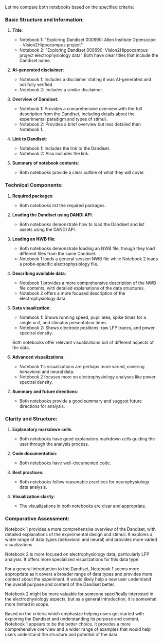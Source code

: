 Let me compare both notebooks based on the specified criteria:

### Basic Structure and Information:

1. **Title**:
   - Notebook 1: "Exploring Dandiset 000690: Allen Institute Openscope - Vision2Hippocampus project"
   - Notebook 2: "Exploring Dandiset 000690: Vision2Hippocampus project electrophysiology data"
   Both have clear titles that include the Dandiset name.

2. **AI-generated disclaimer**:
   - Notebook 1: Includes a disclaimer stating it was AI-generated and not fully verified.
   - Notebook 2: Includes a similar disclaimer.

3. **Overview of Dandiset**:
   - Notebook 1: Provides a comprehensive overview with the full description from the Dandiset, including details about the experimental paradigm and types of stimuli.
   - Notebook 2: Provides a brief overview but less detailed than Notebook 1.

4. **Link to Dandiset**:
   - Notebook 1: Includes the link to the Dandiset.
   - Notebook 2: Also includes the link.

5. **Summary of notebook contents**:
   - Both notebooks provide a clear outline of what they will cover.

### Technical Components:

1. **Required packages**:
   - Both notebooks list the required packages.

2. **Loading the Dandiset using DANDI API**:
   - Both notebooks demonstrate how to load the Dandiset and list assets using the DANDI API.

3. **Loading an NWB file**:
   - Both notebooks demonstrate loading an NWB file, though they load different files from the same Dandiset.
   - Notebook 1 loads a general session NWB file while Notebook 2 loads a probe-specific electrophysiology file.

4. **Describing available data**:
   - Notebook 1 provides a more comprehensive description of the NWB file contents, with detailed explanations of the data structures.
   - Notebook 2 offers a more focused description of the electrophysiology data.

5. **Data visualization**:
   - Notebook 1: Shows running speed, pupil area, spike times for a single unit, and stimulus presentation times.
   - Notebook 2: Shows electrode positions, raw LFP traces, and power spectral density.
   
   Both notebooks offer relevant visualizations but of different aspects of the data.

6. **Advanced visualizations**:
   - Notebook 1's visualizations are perhaps more varied, covering behavioral and neural data.
   - Notebook 2 focuses more on electrophysiology analyses like power spectral density.

7. **Summary and future directions**:
   - Both notebooks provide a good summary and suggest future directions for analysis.

### Clarity and Structure:

1. **Explanatory markdown cells**:
   - Both notebooks have good explanatory markdown cells guiding the user through the analysis process.

2. **Code documentation**:
   - Both notebooks have well-documented code.

3. **Best practices**:
   - Both notebooks follow reasonable practices for neurophysiology data analysis.

4. **Visualization clarity**:
   - The visualizations in both notebooks are clear and appropriate.

### Comparative Assessment:

Notebook 1 provides a more comprehensive overview of the Dandiset, with detailed explanations of the experimental design and stimuli. It explores a wider range of data types (behavioral and neural) and provides more varied visualizations.

Notebook 2 is more focused on electrophysiology data, particularly LFP analysis. It offers more specialized visualizations for this data type.

For a general introduction to the Dandiset, Notebook 1 seems more appropriate as it covers a broader range of data types and provides more context about the experiment. It would likely help a new user understand the overall purpose and content of the Dandiset better.

Notebook 2 might be more valuable for someone specifically interested in the electrophysiology aspects, but as a general introduction, it is somewhat more limited in scope.

Based on the criteria which emphasize helping users get started with exploring the Dandiset and understanding its purpose and content, Notebook 1 appears to be the better choice. It provides a more comprehensive overview and a wider range of examples that would help users understand the structure and potential of the data.